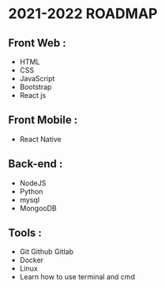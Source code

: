 # 2021-2022 ROADMAP

## Front Web :
- HTML
- CSS
- JavaScript
- Bootstrap
- React js
## Front Mobile :
- React Native
## Back-end :
- NodeJS
- Python
- mysql
- MongooDB
## Tools :
- Git Github Gitlab
- Docker
- Linux
- Learn how to use terminal and cmd

